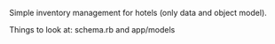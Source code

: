 Simple inventory management for hotels (only data and object model).


Things to look at: schema.rb and app/models